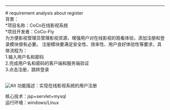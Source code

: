 ﻿<hr/>
# requirement analysis about register
<br/>
背景：<br/>
*项目名称：CoCo在线影视系统 <br/>
*项目开发者：CoCo-Fly   <br/>
为方便影视管理员管理影视资源，增强用户对在线影视的观看体验，添加注册和登录模块很有必要。
注册模块要满足安全性、效率性、用户良好体验性等要求，具体流程为：<br/>
1.输入用户名和密码<br/>
2.完成用户名和密码的客户端和服务端验证<br/>
3.点击注册，跳转登录<br/><br/>

![Alt](http://chuantu.biz/t5/135/1500013827x1035452427.png)
功能描述：实现在线影视系统的用户注册<br/>

核心技术：jsp+servlet+mysql<br/>
运行环境：windows/Linux  <br/>

